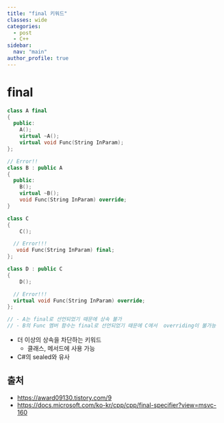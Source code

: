 ```yaml
---
title: "final 키워드"
classes: wide
categories: 
  - post
  - C++
sidebar:
  nav: "main"
author_profile: true
---
```


# final

```c++
class A final
{
  public:
    A();
    virtual ~A();
    virtual void Func(String InParam);
};

// Error!!
class B : public A
{
  public:
    B();
    virtual ~B();
    void Func(String InParam) override;
}

class C
{
	C();

  // Error!!!
   void Func(String InParam) final; 
};

class D : public C
{
	D();

  // Error!!!
  virtual void Func(String InParam) override; 
};

// - A는 final로 선언되었기 때문에 상속 불가
// - B의 Func 멤버 함수는 final로 선언되었기 때문에 C에서  overriding이 불가능
```
* 더 이상의 상속을 차단하는 키워드
  * 클래스, 메서드에 사용 가능
* C#의 sealed와 유사

## 출처   
* <https://award09130.tistory.com/9>
* <https://docs.microsoft.com/ko-kr/cpp/cpp/final-specifier?view=msvc-160>
